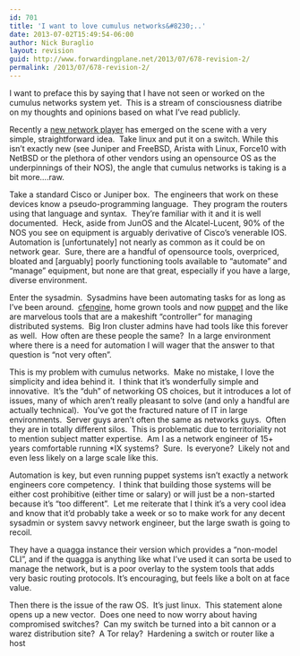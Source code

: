 ```yaml
---
id: 701
title: 'I want to love cumulus networks&#8230;..'
date: 2013-07-02T15:49:54-06:00
author: Nick Buraglio
layout: revision
guid: http://www.forwardingplane.net/2013/07/678-revision-2/
permalink: /2013/07/678-revision-2/
---
```

I want to preface this by saying that I have not seen or worked on the cumulus networks system yet.  This is a stream of consciousness diatribe on my thoughts and opinions based on what I&#8217;ve read publicly.

Recently a <a href="http://cumulusnetworks.com/" target="_blank">new network player</a> has emerged on the scene with a very simple, straightforward idea.  Take linux and put it on a switch. While this isn&#8217;t exactly new (see Juniper and FreeBSD, Arista with Linux, Force10 with NetBSD or the plethora of other vendors using an opensource OS as the underpinnings of their NOS), the angle that cumulus networks is taking is a bit more&#8230;.raw.

Take a standard Cisco or Juniper box.  The engineers that work on these devices know a pseudo-programming language.  They program the routers using that language and syntax.  They&#8217;re familiar with it and it is well documented.  Heck, aside from JunOS and the Alcatel-Lucent, 90% of the NOS you see on equipment is arguably derivative of Cisco&#8217;s venerable IOS.  Automation is [unfortunately] not nearly as common as it could be on network gear.  Sure, there are a handful of opensource tools, overpriced, bloated and [arguably] poorly functioning tools available to &#8220;automate&#8221; and &#8220;manage&#8221; equipment, but none are that great, especially if you have a large, diverse environment.

Enter the sysadmin.  Sysadmins have been automating tasks for as long as I&#8217;ve been around.  <a href="http://cfengine.com/" target="_blank">cfengine</a>, home grown tools and now <a href="https://puppetlabs.com/" target="_blank">puppet</a> and the like are marvelous tools that are a makeshift &#8220;controller&#8221; for managing distributed systems.  Big Iron cluster admins have had tools like this forever as well.  How often are these people the same?  In a large environment where there is a need for automation I will wager that the answer to that question is &#8220;not very often&#8221;.

This is my problem with cumulus networks.  Make no mistake, I love the simplicity and idea behind it.  I think that it&#8217;s wonderfully simple and innovative.  It&#8217;s the &#8220;duh&#8221; of networking OS choices, but it introduces a lot of issues, many of which aren&#8217;t really pleasant to solve (and only a handful are actually technical).  You&#8217;ve got the fractured nature of IT in large environments.  Server guys aren&#8217;t often the same as networks guys.  Often they are in totally different silos.  This is problematic due to territoriality not to mention subject matter expertise.  Am I as a network engineer of 15+ years comfortable running *IX systems?  Sure.  Is everyone?  Likely not and even less likely on a large scale like this.

Automation is key, but even running puppet systems isn&#8217;t exactly a network engineers core competency.  I think that building those systems will be either cost prohibitive (either time or salary) or will just be a non-started because it&#8217;s &#8220;too different&#8221;.  Let me reiterate that I think it&#8217;s a very cool idea and know that it&#8217;d probably take a week or so to make work for any decent sysadmin or system savvy network engineer, but the large swath is going to recoil.

They have a quagga instance their version which provides a &#8220;non-model CLI&#8221;, and if the quagga is anything like what I&#8217;ve used it can sorta be used to manage the network, but is a poor overlay to the system tools that adds very basic routing protocols. It&#8217;s encouraging, but feels like a bolt on at face value.

Then there is the issue of the raw OS.  It&#8217;s just linux.  This statement alone opens up a new vector.  Does one need to now worry about having compromised switches?  Can my switch be turned into a bit cannon or a warez distribution site?  A Tor relay?  Hardening a switch or router like a host